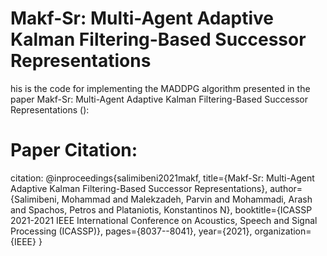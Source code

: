 # Makf-Sr: Multi-Agent Adaptive Kalman Filtering-Based Successor Representations

his is the code for implementing the MADDPG algorithm presented in the paper Makf-Sr: Multi-Agent Adaptive Kalman Filtering-Based Successor Representations (): 
## 

# Paper Citation:
citation: @inproceedings{salimibeni2021makf,
  title={Makf-Sr: Multi-Agent Adaptive Kalman Filtering-Based Successor Representations},
  author={Salimibeni, Mohammad and Malekzadeh, Parvin and Mohammadi, Arash and Spachos, Petros and Plataniotis, Konstantinos N},
  booktitle={ICASSP 2021-2021 IEEE International Conference on Acoustics, Speech and Signal Processing (ICASSP)},
  pages={8037--8041},
  year={2021},
  organization={IEEE}
}
